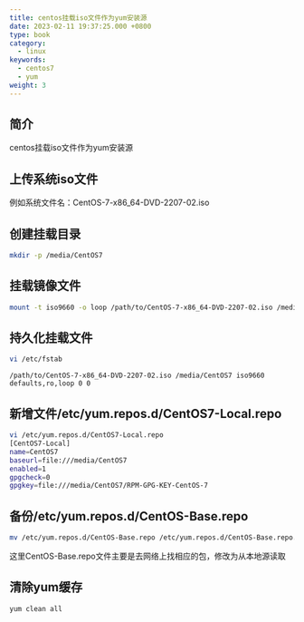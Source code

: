 ```yaml
---
title: centos挂载iso文件作为yum安装源
date: 2023-02-11 19:37:25.000 +0800
type: book
category:
  - linux
keywords:
  - centos7
  - yum
weight: 3
---
```

## 简介
centos挂载iso文件作为yum安装源
## 上传系统iso文件
例如系统文件名：CentOS-7-x86_64-DVD-2207-02.iso
## 创建挂载目录
~~~bash
mkdir -p /media/CentOS7
~~~
## 挂载镜像文件
~~~bash
mount -t iso9660 -o loop /path/to/CentOS-7-x86_64-DVD-2207-02.iso /media/CentOS7
~~~
## 持久化挂载文件
~~~bash
vi /etc/fstab
~~~
~~~vm
/path/to/CentOS-7-x86_64-DVD-2207-02.iso /media/CentOS7 iso9660 defaults,ro,loop 0 0
~~~
## 新增文件/etc/yum.repos.d/CentOS7-Local.repo
~~~bash
vi /etc/yum.repos.d/CentOS7-Local.repo
[CentOS7-Local]
name=CentOS7
baseurl=file:///media/CentOS7
enabled=1
gpgcheck=0
gpgkey=file:///media/CentOS7/RPM-GPG-KEY-CentOS-7
~~~
## 备份/etc/yum.repos.d/CentOS-Base.repo
~~~bash
mv /etc/yum.repos.d/CentOS-Base.repo /etc/yum.repos.d/CentOS-Base.repo.bak
~~~
这里CentOS-Base.repo文件主要是去网络上找相应的包，修改为从本地源读取
## 清除yum缓存
~~~bash
yum clean all
~~~
